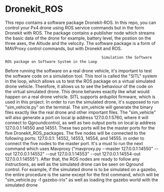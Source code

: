 # Dronekit_ROS
This repo contains a software package Dronekit-ROS. In this repo, you can control your Px4 drone using ROS service commands but in the form Dronekit with ROS. The package contains a publisher node which streams the basic data of the drone for example, battery level, the postion on the three axes, the Altiude and the velocity. The software package is a form of MAVProxy control commands, but with Dronekit and ROS. 

                                                Simulation the Software ROS package on Software System in the Loop
                                                
Before running the software on a real drone vehicle, it's important to test the software code on a simulation tool.
This tool is called the "SITL" system in the loop, which allows us to test the ROS package on a virtual simulated
drone vehicle. Therefore, it allows us to see the behaviour of the code on the virtual simulated drone. This drone
behaves exactly like what would happen on a real drone vehicle. SITL supports ardupilot firmware, which is used in
this project. In order to run the simulated drone, it's supposed to run "sim_vehicle.py" on the terminal. The
sim_vehicle will generate the binary files exactly like the real drone and other important files. The "sim_vehicle"
will also generate a port on local ip address 127.0.0.1:5760, where it will connect to Qgroundcontrol, as well as two
output ports on local ip address 127.0.0.1:14550 and 14551. These two ports will be the master ports for the five
Dronekit_ROS_packages. The five nodes will be connected to the following ports: 127.0.0.1: 14552, 14553, 14554,
and 14555. in order to connect the five nodes to the master port. It's a must to run the next command which uses
Mavproxy ("mavproxy.py --master 127.0.0.1:14550" --out 127.0.0.1:14552" --out 127.0.0.1:14553" --out
127.0.0.1:14554-out 127.0.0.1:14555"). After that, the ROS nodes are ready to follow any instructions, as well as
the simulated drone can be seen on Qground control. For example, if the simulated drone is to be simulated on a
gazebo, the entire procedure is the same except for the first command, which will be "sim_vehicle.py -f gazebo-iris"
as well as loading the gazebo world with the simulated drone
